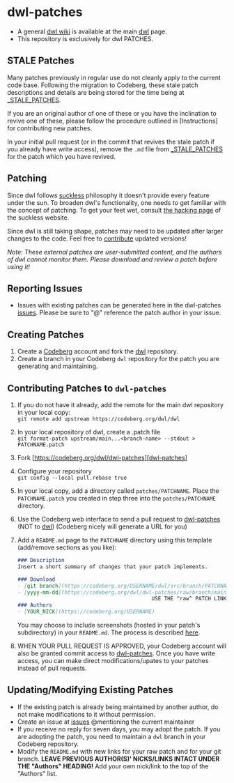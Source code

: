 # dwl-patches
* A general [dwl wiki](https://codeberg.org/dwl/dwl/wiki) is available at the main [dwl](https://codeberg.org/dwl/dwl) page.
* This repository is exclusively for dwl PATCHES.

## STALE Patches
Many patches previously in regular use do not cleanly apply to the current code base. Following the migration to Codeberg, these stale patch descriptions and details are being stored for the time being at [_STALE_PATCHES].

If you are an original author of one of these or you have the inclination to revive one of these, please follow the procedure outlined in [Instructions] for contributing new patches.

In your initial pull request (or in the commit that revives the stale patch if you already have write access), remove the `.md` file from [_STALE_PATCHES] for the patch which you have revived.

## Patching
Since dwl follows [suckless](https://suckless.org/) philosophy it doesn't provide every feature under the sun. To broaden dwl's functionality, one needs to get familiar with the concept of patching. To get your feet wet, consult [the hacking page](https://suckless.org/hacking/) of the suckless website.

Since dwl is still taking shape, patches may need to be updated after larger changes to the code. Feel free to [contribute](instructions) updated versions!

*Note: These external patches are user-submitted content, and the authors of dwl cannot monitor them. Please download and review a patch before using it!*

## Reporting Issues
- Issues with existing patches can be generated here in the dwl-patches [issues]. Please be sure to "@" reference the patch author in your issue.

## Creating Patches
1. Create a [Codeberg] account and fork the [dwl] repository.
2. Create a branch in your Codeberg `dwl` repository for the patch you are generating and maintaining.

## Contributing Patches to `dwl-patches`
1. If you do not have it already, add the remote for the main dwl repository in your local copy:  
    `git remote add upstream https://codeberg.org/dwl/dwl`
2. In your local repository of dwl, create a .patch file  
    `git format-patch upstream/main...<branch-name> --stdout > PATCHNAME.patch`
3. Fork [https://codeberg.org/dwl/dwl-patches][dwl-patches]
4. Configure your repository  
    `git config --local pull.rebase true`
5. In your local copy, add a directory called `patches/PATCHNAME`. Place the `PATCHNAME.patch` you created in step three into the `patches/PATCHNAME` directory.
6. Use the Codeberg web interface to send a pull request to [dwl-patches] (NOT to [dwl]) (Codeberg nicely will generate a URL for you)
7. Add a `README.md` page to the `PATCHNAME` directory using this template (add/remove sections as you like):
    ```markdown
    ### Description
    Insert a short summary of changes that your patch implements.

    ### Download
    - [git branch](https://codeberg.org/USERNAME/dwl/src/branch/PATCHNAME)
    - [yyyy-mm-dd](https://codeberg.org/dwl/dwl-patches/raw/branch/main/patches/PATCHNAME/PATCHNAME.patch)
                                               USE THE ^raw^ PATCH LINK HERE
    ### Authors
    - [YOUR_NICK](https://codeberg.org/USERNAME)
    ``` 
    You may choose to include screenshots (hosted in your patch's subdirectory) in your `README.md`. The process is described [here](https://docs.codeberg.org/markdown/using-images/).

8. WHEN YOUR PULL REQUEST IS APPROVED, your Codeberg account will also be granted commit access to [dwl-patches]. Once you have write access, you can make direct modifications/upates to your patches instead of pull requests.

## Updating/Modifying Existing Patches
- If the existing patch is already being maintained by another author, do not make modifications to it without permission.
- Create an issue at [issues] @mentioning the current maintainer
- If you receive no reply for seven days, you may adopt the patch. If you are adopting the patch, you need to maintain a `dwl` branch in your Codeberg repository.
- Modify the `README.md` with new links for your raw patch and for your git branch. **LEAVE PREVIOUS AUTHOR(S)' NICKS/LINKS INTACT UNDER THE "Authors" HEADING!** Add your own nick/link to the top of the "Authors" list.



[dwl-patches]: https://codeberg.org/dwl/dwl-patches
[Codeberg]: https://codeberg.org
[dwl]: https://codeberg.org/dwl/dwl
[dwl-patches]: https://codeberg.org/dwl/dwl-patches
[issues]: https://codeberg.org/dwl/dwl-patches/issues
[_STALE_PATCHES]:https://codeberg.org/dwl/dwl-patches/src/branch/main/_STALE_PATCHES
